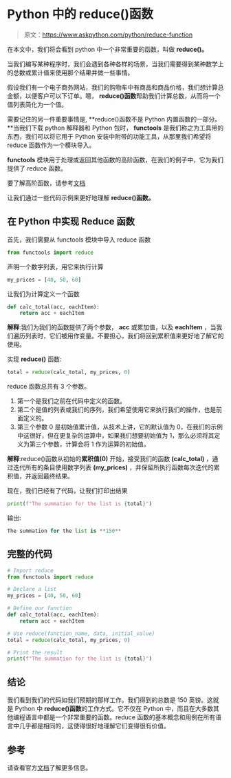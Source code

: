 # Python 中的 reduce()函数

> 原文：<https://www.askpython.com/python/reduce-function>

在本文中，我们将会看到 python 中一个非常重要的函数，叫做 **reduce()。**

当我们编写某种程序时，我们会遇到各种各样的场景，当我们需要得到某种数学上的总数或累计值来使用那个结果并做一些事情。

假设我们有一个电子商务网站，我们的购物车中有商品和商品价格，我们想计算总金额，以便客户可以下订单。嗯， **reduce()函数**帮助我们计算总数，从而将一个值列表简化为一个值。

需要记住的另一件重要事情是, **reduce()函数不是 Python 内置函数的一部分。**当我们下载 python 解释器和 Python 包时， **functools** 是我们称之为工具带的东西，我们可以将它用于 Python 安装中附带的功能工具，从那里我们希望将 reduce 函数作为一个模块导入。

**functools** 模块用于处理或返回其他函数的高阶函数，在我们的例子中，它为我们提供了 reduce 函数。

要了解高阶函数，请参考[文档](https://docs.python.org/3/library/functools.html)

让我们通过一些代码示例来更好地理解 **reduce()函数。**

## 在 Python 中实现 Reduce 函数

首先，我们需要从 functools 模块中导入 reduce 函数

```py
from functools import reduce

```

声明一个数字列表，用它来执行计算

```py
my_prices = [40, 50, 60]

```

让我们为计算定义一个函数

```py
def calc_total(acc, eachItem):
    return acc + eachItem

```

**解释**:我们为我们的函数提供了两个参数， **acc** 或累加值，以及 **eachItem** ，当我们遍历列表时，它们被用作变量。不要担心，我们将回到累积值来更好地了解它的使用。

实现 **reduce()** 函数:

```py
total = reduce(calc_total, my_prices, 0)

```

reduce 函数总共有 3 个参数。

1.  第一个是我们之前在代码中定义的函数。
2.  第二个是值的列表或我们的序列，我们希望使用它来执行我们的操作，也是前面定义的。
3.  第三个参数 0 是初始值累计值，从技术上讲，它的默认值为 0，在我们的示例中这很好，但在更复杂的运算中，如果我们想要初始值为 1，那么必须将其定义为第三个参数，计算会将 1 作为运算的初始值。

**解释**:reduce()函数从初始的**累积值(0)** 开始，接受我们的函数 **(calc_total)** ，通过迭代所有的条目使用数字列表 **(my_prices)** ，并保留所执行函数每次迭代的累积值，并返回最终结果。

现在，我们已经有了代码，让我们打印出结果

```py
print(f"The summation for the list is {total}")

```

输出:

```py
The summation for the list is **150**
```

## 完整的代码

```py
# Import reduce
from functools import reduce

# Declare a list
my_prices = [40, 50, 60]

# Define our function
def calc_total(acc, eachItem):
    return acc + eachItem

# Use reduce(function_name, data, initial_value)
total = reduce(calc_total, my_prices, 0)

# Print the result
print(f"The summation for the list is {total}")

```

## 结论

我们看到我们的代码如我们预期的那样工作。我们得到的总数是 150 英镑。这就是 Python 中 **reduce()函数**的工作方式。它不仅在 Python 中，而且在大多数其他编程语言中都是一个非常重要的函数。reduce 函数的基本概念和用例在所有语言中几乎都是相同的，这使得很好地理解它们变得很有价值。

## 参考

请查看官方[文档](https://docs.python.org/3/)了解更多信息。